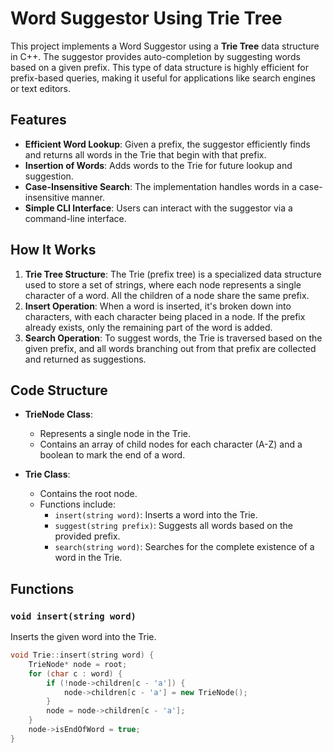 # Word Suggestor Using Trie Tree

This project implements a Word Suggestor using a **Trie Tree** data structure in C++. The suggestor provides auto-completion by suggesting words based on a given prefix. This type of data structure is highly efficient for prefix-based queries, making it useful for applications like search engines or text editors.

## Features

- **Efficient Word Lookup**: Given a prefix, the suggestor efficiently finds and returns all words in the Trie that begin with that prefix.
- **Insertion of Words**: Adds words to the Trie for future lookup and suggestion.
- **Case-Insensitive Search**: The implementation handles words in a case-insensitive manner.
- **Simple CLI Interface**: Users can interact with the suggestor via a command-line interface.

## How It Works

1. **Trie Tree Structure**: The Trie (prefix tree) is a specialized data structure used to store a set of strings, where each node represents a single character of a word. All the children of a node share the same prefix.
2. **Insert Operation**: When a word is inserted, it's broken down into characters, with each character being placed in a node. If the prefix already exists, only the remaining part of the word is added.
3. **Search Operation**: To suggest words, the Trie is traversed based on the given prefix, and all words branching out from that prefix are collected and returned as suggestions.

## Code Structure

- **TrieNode Class**: 
  - Represents a single node in the Trie. 
  - Contains an array of child nodes for each character (A-Z) and a boolean to mark the end of a word.
  
- **Trie Class**:
  - Contains the root node.
  - Functions include:
    - `insert(string word)`: Inserts a word into the Trie.
    - `suggest(string prefix)`: Suggests all words based on the provided prefix.
    - `search(string word)`: Searches for the complete existence of a word in the Trie.

## Functions

### `void insert(string word)`
Inserts the given word into the Trie.

```cpp
void Trie::insert(string word) {
    TrieNode* node = root;
    for (char c : word) {
        if (!node->children[c - 'a']) {
            node->children[c - 'a'] = new TrieNode();
        }
        node = node->children[c - 'a'];
    }
    node->isEndOfWord = true;
}

